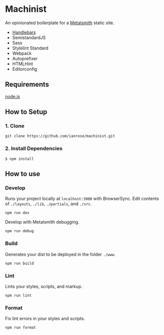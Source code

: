 # Machinist

An opinionated boilerplate for a [Metalsmith](http://www.metalsmith.io/) static site.

- [Handlebars](http://handlebarsjs.com/)
- SemistandardJS
- Sass
- Stylelint Standard
- Webpack
- Autoprefixer
- HTMLHint
- Editorconfig

## Requirements

[node.js](https://nodejs.org/en/)

## How to Setup

### 1. Clone

```
git clone https://github.com/ianrose/machinist.git
```

### 2. Install Dependencies

```
$ npm install
```

## How to use

### Develop

Runs your project locally at `localhost:3000` with BrowserSync. Edit contents of `./layouts`, `./lib`, `./partials`, and `./src`.

```
npm run dev
```

Develop with Metalsmith debugging.

```
npm run debug
```

### Build

Generates your dist to be deployed in the folder `./www`.

```
npm run build
```

### Lint

Lints your styles, scripts, and markup.

```
npm run lint
```

### Format

Fix lint errors in your styles and scripts.

```
npm run format
```

